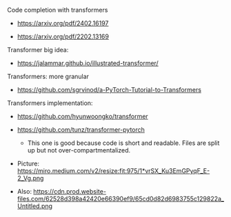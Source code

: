 Code completion with transformers

- https://arxiv.org/pdf/2402.16197

- https://arxiv.org/pdf/2202.13169

Transformer big idea:

- https://jalammar.github.io/illustrated-transformer/

Transformers: more granular

- https://github.com/sgrvinod/a-PyTorch-Tutorial-to-Transformers

Transformers implementation:

- https://github.com/hyunwoongko/transformer

- https://github.com/tunz/transformer-pytorch

  - This one is good because code is short and readable. Files are split up but not over-compartmentalized.

- Picture: https://miro.medium.com/v2/resize:fit:975/1*vrSX_Ku3EmGPyqF_E-2_Vg.png
- Also: https://cdn.prod.website-files.com/62528d398a42420e66390ef9/65cd0d82d6983755c129822a_Untitled.png
